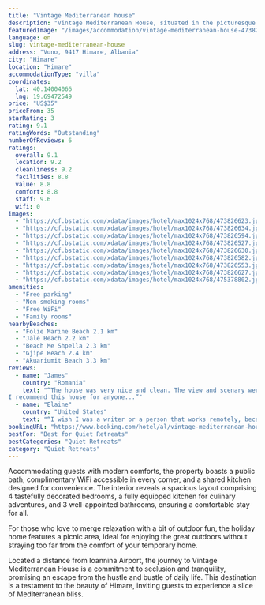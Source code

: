 ```yaml
---
title: "Vintage Mediterranean house"
description: "Vintage Mediterranean House, situated in the picturesque Vlorë County region of Himare, offers a unique retreat with its charming balcony and serene garden views."
featuredImage: "/images/accommodation/vintage-mediterranean-house-473826623.jpg"
language: en
slug: vintage-mediterranean-house
address: "Vuno, 9417 Himare, Albania"
city: "Himare"
location: "Himare"
accommodationType: "villa"
coordinates:
  lat: 40.14004066
  lng: 19.69472549
price: "US$35"
priceFrom: 35
starRating: 3
rating: 9.1
ratingWords: "Outstanding"
numberOfReviews: 6
ratings:
  overall: 9.1
  location: 9.2
  cleanliness: 9.2
  facilities: 8.8
  value: 8.8
  comfort: 8.8
  staff: 9.6
  wifi: 0
images:
  - "https://cf.bstatic.com/xdata/images/hotel/max1024x768/473826623.jpg?k=5967b3132cb1a790101a7272cf7902417727ee756cabf4712534017289a5e11b&o=&hp=1"
  - "https://cf.bstatic.com/xdata/images/hotel/max1024x768/473826634.jpg?k=e7b1bd6257ae9d31bcbba49af3196ec0e227a0030da9eb8e18f833c2a297bc61&o=&hp=1"
  - "https://cf.bstatic.com/xdata/images/hotel/max1024x768/473826594.jpg?k=7d20c904f875e705e12fe88a0d6f64d57099d7db3fdfabca0c5ca49eeb309e38&o=&hp=1"
  - "https://cf.bstatic.com/xdata/images/hotel/max1024x768/473826527.jpg?k=d287c19652a511ae392c1d075f52515b0f3b84c232483bed85740a289cee51a3&o=&hp=1"
  - "https://cf.bstatic.com/xdata/images/hotel/max1024x768/473826630.jpg?k=ba27cb651592bc816bf3a9ad685fd3442661fd8dd387bf5a69fe8920717d4898&o=&hp=1"
  - "https://cf.bstatic.com/xdata/images/hotel/max1024x768/473826582.jpg?k=840d0cc6eb8d0cfdd6f55a76528dbc353d91a1f52adbe3dc71c695b77c04a2ee&o=&hp=1"
  - "https://cf.bstatic.com/xdata/images/hotel/max1024x768/473826553.jpg?k=173e6ab3958554b46a61b3f16d30dca7ba49eb0120e52997c5f4b236de214476&o=&hp=1"
  - "https://cf.bstatic.com/xdata/images/hotel/max1024x768/473826627.jpg?k=670ff359bf872bee8242f7e8158936c2607e3e6787ef66d6013dc713309ff9c2&o=&hp=1"
  - "https://cf.bstatic.com/xdata/images/hotel/max1024x768/475378802.jpg?k=28706e640ed32f5ca3596e9972794863aa4ad519eea6338016b99b072053f0a8&o=&hp=1"
amenities:
  - "Free parking"
  - "Non-smoking rooms"
  - "Free WiFi"
  - "Family rooms"
nearbyBeaches:
  - "Folie Marine Beach 2.1 km"
  - "Jale Beach 2.2 km"
  - "Beach Me Shpella 2.3 km"
  - "Gjipe Beach 2.4 km"
  - "Akuariumit Beach 3.3 km"
reviews:
  - name: "James"
    country: "Romania"
    text: "“The house was very nice and clean. The view and scenary were great and the staff was very friendly and helpful. He shared local attractions with us and when our car broke down he found us a mechanic in the area.
I recommend this house for anyone...”"
  - name: "Elaine"
    country: "United States"
    text: "“I wish I was a writer or a person that works remotely, because you could live here for months and see this wonderful country and travel from this beautiful house. Ocean view was fantastic, to look out and see Corfu Greece. Just a few hours away....”"
bookingURL: "https://www.booking.com/hotel/al/vintage-mediterranean-house.en-gb.html?aid=8035640"
bestFor: "Best for Quiet Retreats"
bestCategories: "Quiet Retreats"
category: "Quiet Retreats"
---
```


Accommodating guests with modern comforts, the property boasts a public bath, complimentary WiFi accessible in every corner, and a shared kitchen designed for convenience. The interior reveals a spacious layout comprising 4 tastefully decorated bedrooms, a fully equipped kitchen for culinary adventures, and 3 well-appointed bathrooms, ensuring a comfortable stay for all.

For those who love to merge relaxation with a bit of outdoor fun, the holiday home features a picnic area, ideal for enjoying the great outdoors without straying too far from the comfort of your temporary home.

Located a distance from Ioannina Airport, the journey to Vintage Mediterranean House is a commitment to seclusion and tranquility, promising an escape from the hustle and bustle of daily life. This destination is a testament to the beauty of Himare, inviting guests to experience a slice of Mediterranean bliss.
